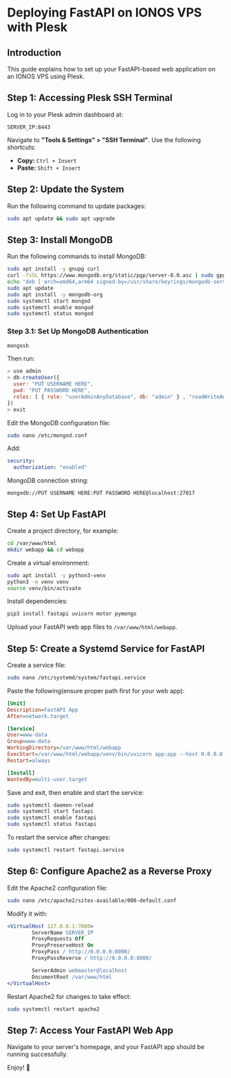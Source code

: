 # Deploying FastAPI on IONOS VPS with Plesk

## Introduction
This guide explains how to set up your FastAPI-based web application on an IONOS VPS using Plesk.

## Step 1: Accessing Plesk SSH Terminal
Log in to your Plesk admin dashboard at:
```
SERVER_IP:8443
```
Navigate to **"Tools & Settings" > "SSH Terminal"**. Use the following shortcuts:
- **Copy:** `Ctrl + Insert`
- **Paste:** `Shift + Insert`

## Step 2: Update the System
Run the following command to update packages:
```bash
sudo apt update && sudo apt upgrade
```

## Step 3: Install MongoDB
Run the following commands to install MongoDB:
```bash
sudo apt install -y gnupg curl
curl -fsSL https://www.mongodb.org/static/pgp/server-8.0.asc | sudo gpg -o /usr/share/keyrings/mongodb-server-8.0.gpg --dearmor
echo "deb [ arch=amd64,arm64 signed-by=/usr/share/keyrings/mongodb-server-8.0.gpg ] https://repo.mongodb.org/apt/ubuntu noble/mongodb-org/8.0 multiverse" | sudo tee /etc/apt/sources.list.d/mongodb-org-8.0.list
sudo apt update
sudo apt install -y mongodb-org
sudo systemctl start mongod
sudo systemctl enable mongod
sudo systemctl status mongod
```

### Step 3.1: Set Up MongoDB Authentication
```bash
mongosh
```
Then run:
```javascript
> use admin
> db.createUser({
  user: "PUT USERNAME HERE",
  pwd: "PUT PASSWORD HERE",
  roles: [ { role: "userAdminAnyDatabase", db: "admin" } , "readWriteAnyDatabase" ]
})
> exit
```
Edit the MongoDB configuration file:
```bash
sudo nano /etc/mongod.conf
```
Add:
```yaml
security:
  authorization: "enabled"
```
MongoDB connection string:
```
mongodb://PUT USERNAME HERE:PUT PASSWORD HERE@localhost:27017
```

## Step 4: Set Up FastAPI
Create a project directory, for example:
```bash
cd /var/www/html
mkdir webapp && cd webapp
```
Create a virtual environment:
```bash
sudo apt install -y python3-venv
python3 -m venv venv
source venv/bin/activate
```
Install dependencies:
```bash
pip3 install fastapi uvicorn motor pymongo
```
Upload your FastAPI web app files to `/var/www/html/webapp`.

## Step 5: Create a Systemd Service for FastAPI
Create a service file:
```bash
sudo nano /etc/systemd/system/fastapi.service
```
Paste the following(ensure proper path first for your web app):
```ini
[Unit]
Description=FastAPI App
After=network.target

[Service]
User=www-data
Group=www-data
WorkingDirectory=/var/www/html/webapp
ExecStart=/var/www/html/webapp/venv/bin/uvicorn app:app --host 0.0.0.0 --port 8000 --workers 4
Restart=always

[Install]
WantedBy=multi-user.target
```
Save and exit, then enable and start the service:
```bash
sudo systemctl daemon-reload
sudo systemctl start fastapi
sudo systemctl enable fastapi
sudo systemctl status fastapi
```
To restart the service after changes:
```bash
sudo systemctl restart fastapi.service
```

## Step 6: Configure Apache2 as a Reverse Proxy
Edit the Apache2 configuration file:
```bash
sudo nano /etc/apache2/sites-available/000-default.conf
```
Modify it with:
```apache
<VirtualHost 127.0.0.1:7080>
        ServerName SERVER_IP
        ProxyRequests Off
        ProxyPreserveHost On
        ProxyPass / http://0.0.0.0:8000/
        ProxyPassReverse / http://0.0.0.0:8000/

        ServerAdmin webmaster@localhost
        DocumentRoot /var/www/html
</VirtualHost>
```
Restart Apache2 for changes to take effect:
```bash
sudo systemctl restart apache2
```

## Step 7: Access Your FastAPI Web App
Navigate to your server's homepage, and your FastAPI app should be running successfully.

Enjoy! 🚀
